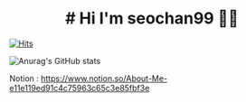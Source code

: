 <h1 style="text-align:center"># Hi I'm seochan99 🙋‍♂️</h1>


[![Hits](https://hits.seeyoufarm.com/api/count/incr/badge.svg?url=https%3A%2F%2Fgithub.com%2Fseochan99&count_bg=%2394A09D&title_bg=%23555555&icon=&icon_color=%23E7E7E7&title=hits&edge_flat=false)](https://hits.seeyoufarm.com)


![Anurag's GitHub stats](https://github-readme-stats.vercel.app/api?username=seochan99&show_icons=true&theme=tokyonight)


Notion : https://www.notion.so/About-Me-e11e119ed91c4c75963c65c3e85fbf3e
